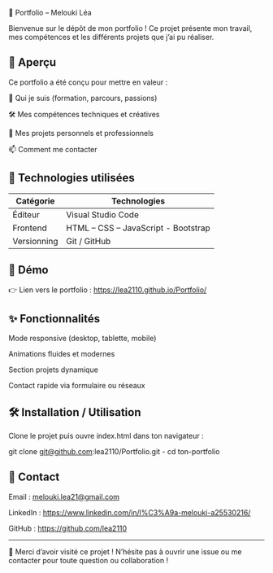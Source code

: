 🎨 Portfolio – Melouki Léa

Bienvenue sur le dépôt de mon portfolio !
Ce projet présente mon travail, mes compétences et les différents projets que j’ai pu réaliser.

## 🚀 Aperçu

Ce portfolio a été conçu pour mettre en valeur :

👤 Qui je suis (formation, parcours, passions)

🛠️ Mes compétences techniques et créatives

📂 Mes projets personnels et professionnels

📫 Comment me contacter


## 🧰 Technologies utilisées

| Catégorie   | Technologies                                           |
| ----------- | ------------------------------------------------------ |
| Éditeur     | Visual Studio Code                                     |
| Frontend    | HTML – CSS – JavaScript - Bootstrap |
| Versionning | Git / GitHub                                           |


## 📸 Démo

👉 Lien vers le portfolio : https://lea2110.github.io/Portfolio/


## ✨ Fonctionnalités

Mode responsive (desktop, tablette, mobile)

Animations fluides et modernes

Section projets dynamique

Contact rapide via formulaire ou réseaux

## 🛠️ Installation / Utilisation

Clone le projet puis ouvre index.html dans ton navigateur :

git clone git@github.com:lea2110/Portfolio.git - 
cd ton-portfolio


## 📩 Contact

Email : melouki.lea21@gmail.com

LinkedIn : https://www.linkedin.com/in/l%C3%A9a-melouki-a25530216/

GitHub : https://github.com/lea2110 

---

👋 Merci d’avoir visité ce projet !
N’hésite pas à ouvrir une issue ou me contacter pour toute question ou collaboration !